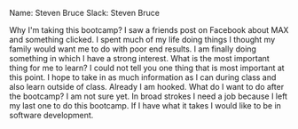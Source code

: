 Name: Steven Bruce
Slack: Steven Bruce

Why I'm taking this bootcamp?
I saw a friends post on Facebook about MAX and something clicked. I spent much of my life doing things I thought my family would want me to do with poor end results. I am finally doing something in which I have a strong interest.
What is the most important thing for me to learn?
I could not tell you one thing that is most important at this point. I hope to take in as much information as I can during class and also learn outside of class. Already I am hooked.
What do I want to do after the bootcamp?
I am not sure yet. In broad strokes I need a job because I left my last one to do this bootcamp. If I have what it takes I would like to be in software development.